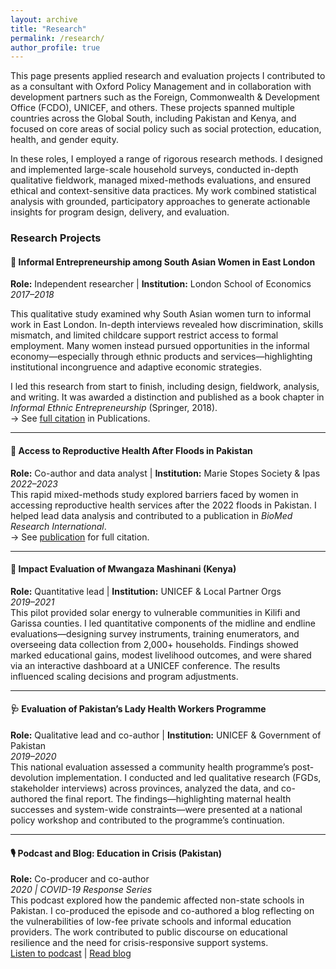 ```yaml
---
layout: archive
title: "Research"
permalink: /research/
author_profile: true
---
```


This page presents applied research and evaluation projects I contributed to as a consultant with Oxford Policy Management and in collaboration with development partners such as the Foreign, Commonwealth & Development Office (FCDO), UNICEF, and others. These projects spanned multiple countries across the Global South, including Pakistan and Kenya, and focused on core areas of social policy such as social protection, education, health, and gender equity.

In these roles, I employed a range of rigorous research methods. I designed and implemented large-scale household surveys, conducted in-depth qualitative fieldwork, managed mixed-methods evaluations, and ensured ethical and context-sensitive data practices. My work combined statistical analysis with grounded, participatory approaches to generate actionable insights for program design, delivery, and evaluation. 

### Research Projects

#### 📘 Informal Entrepreneurship among South Asian Women in East London  
**Role:** Independent researcher | **Institution:** London School of Economics  
*2017–2018*

This qualitative study examined why South Asian women turn to informal work in East London. In-depth interviews revealed how discrimination, skills mismatch, and limited childcare support restrict access to formal employment. Many women instead pursued opportunities in the informal economy—especially through ethnic products and services—highlighting institutional incongruence and adaptive economic strategies.

I led this research from start to finish, including design, fieldwork, analysis, and writing. It was awarded a distinction and published as a book chapter in *Informal Ethnic Entrepreneurship* (Springer, 2018).  
→ See [full citation](/publications/#explaining-ethnic-minority-immigrant-women-s-motivation) in Publications.

---

#### 🌊 Access to Reproductive Health After Floods in Pakistan  
**Role:** Co-author and data analyst | **Institution:** Marie Stopes Society & Ipas  
*2022–2023*  
This rapid mixed-methods study explored barriers faced by women in accessing reproductive health services after the 2022 floods in Pakistan. I helped lead data analysis and contributed to a publication in *BioMed Research International*.  
→ See [publication](/publications/#understanding-challenges-women-face-in-flood-affected-areas) for full citation.

---

#### 🔋 Impact Evaluation of Mwangaza Mashinani (Kenya)  
**Role:** Quantitative lead | **Institution:** UNICEF & Local Partner Orgs  
*2019–2021*  
This pilot provided solar energy to vulnerable communities in Kilifi and Garissa counties. I led quantitative components of the midline and endline evaluations—designing survey instruments, training enumerators, and overseeing data collection from 2,000+ households. Findings showed marked educational gains, modest livelihood outcomes, and were shared via an interactive dashboard at a UNICEF conference. The results influenced scaling decisions and program adjustments.

---

#### 🩺 Evaluation of Pakistan’s Lady Health Workers Programme  
**Role:** Qualitative lead and co-author | **Institution:** UNICEF & Government of Pakistan  
*2019–2020*  
This national evaluation assessed a community health programme’s post-devolution implementation. I conducted and led qualitative research (FGDs, stakeholder interviews) across provinces, analyzed the data, and co-authored the final report. The findings—highlighting maternal health successes and system-wide constraints—were presented at a national policy workshop and contributed to the programme’s continuation.

---

#### 🎙️ Podcast and Blog: Education in Crisis (Pakistan)  
**Role:** Co-producer and co-author  
*2020 | COVID-19 Response Series*  
This podcast explored how the pandemic affected non-state schools in Pakistan. I co-produced the episode and co-authored a blog reflecting on the vulnerabilities of low-fee private schools and informal education providers. The work contributed to public discourse on educational resilience and the need for crisis-responsive support systems.  
[Listen to podcast](#) | [Read blog](#)
